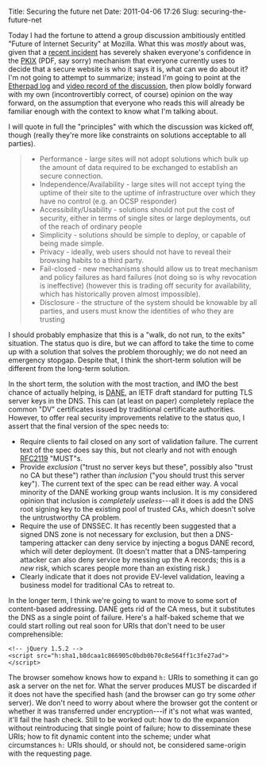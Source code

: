 Title: Securing the future net
Date: 2011-04-06 17:26
Slug: securing-the-future-net

Today I had the fortune to attend a group discussion ambitiously entitled
"Future of Internet Security" at Mozilla. What this was *mostly* about
was, given that a [recent incident][] has severely shaken everyone's
confidence in the [PKIX][] (PDF, say sorry) mechanism that everyone
currently uses to decide that a secure website is who it says it is,
what can we do about it? I'm not going to attempt to summarize; instead
I'm going to point at the [Etherpad log][] and [video record of the
discussion][], then plow boldly forward with my own (incontrovertibly
correct, of course) opinion on the way forward, on the assumption that
everyone who reads this will already be familiar enough with the context
to know what I'm talking about.

I will quote in full the "principles" with which the discussion was
kicked off, though (really they're more like constraints on solutions
acceptable to all parties).

> * Performance - large sites will not adopt solutions which bulk up
>   the amount of data required to be exchanged to establish an secure
>   connection.
> * Independence/Availability - large sites will not accept tying the
>   uptime of their site to the uptime of infrastructure over which they
>   have no control (e.g. an OCSP responder)
> * Accessibility/Usability - solutions should not put the cost of
>   security, either in terms of single sites or large deployments, out of
>   the reach of ordinary people
> * Simplicity - solutions should be simple to deploy, or capable of
>   being made simple.
> * Privacy - ideally, web users should not have to reveal their
>   browsing habits to a third party.
> * Fail-closed - new mechanisms should allow us to treat mechanism
>   and policy failures as hard failures (not doing so is why revocation is
>   ineffective) (however this is trading off security for availability,
>   which has historically proven almost impossible).
> * Disclosure - the structure of the system should be knowable by
>   all parties, and users must know the identities of who they are trusting

I should probably emphasize that this is a "walk, do not run, to the
exits" situation. The status quo is dire, but we can afford to take
the time to come up with a solution that solves the problem
thoroughly; we do not need an emergency stopgap. Despite that, I think
the short-term solution will be different from the long-term solution.

In the short term, the solution with the most traction, and IMO the
best chance of actually helping, is [DANE][], an IETF draft standard
for putting TLS server keys in the DNS. This can (at least on paper)
completely replace the common "DV" certificates issued by traditional
certificate authorities. However, to offer real security improvements
relative to the status quo, I assert that the final version of the
spec needs to:

* Require clients to fail closed on any sort of validation failure. The
  current text of the spec does say this, but not clearly and not with
  enough [RFC2119][] "MUST"s.
* Provide *exclusion* ("trust no server keys but these", possibly also
  "trust no CA but these") rather than *inclusion* ("you should trust
  this server key"). The current text of the spec can be read either
  way. A vocal minority of the DANE working group wants inclusion. It
  is my considered opinion that inclusion is *completely
  useless*---all it does is add the DNS root signing key to the
  existing pool of trusted CAs, which doesn't solve the untrustworthy
  CA problem.
* Require the use of DNSSEC. It has recently been suggested that a
  signed DNS zone is not necessary for exclusion, but then a
  DNS-tampering attacker can deny service by injecting a bogus DANE
  record, which will deter deployment. (It doesn't matter that a
  DNS-tampering attacker can also deny service by messing up the A
  records; this is a *new* risk, which scares people more than an
  existing risk.)
* Clearly indicate that it does not provide EV-level validation,
  leaving a business model for traditional CAs to retreat to.

In the longer term, I think we're going to want to move to some sort
of content-based addressing. DANE gets rid of the CA mess, but it
substitutes the DNS as a single point of failure. Here's a half-baked
scheme that we could start rolling out real soon for URIs that don't
need to be user comprehensible:

    <!-- jQuery 1.5.2 -->
    <script src="h:sha1,b8dcaa1c866905c0bdb0b70c8e564ff1c3fe27ad"></script>

The browser somehow knows how to expand `h:` URIs to something it can
go ask a server on the net for. What the server produces MUST be
discarded if it does not have the specified hash (and the browser can
go try some *other* server). We don't need to worry about where the
browser got the content or whether it was transferred under
encryption---if it's not what was wanted, it'll fail the hash check.
Still to be worked out: how to do the expansion without reintroducing
that single point of failure; how to disseminate these URIs; how to
fit dynamic content into the scheme; under what circumstances `h:`
URIs should, or should not, be considered same-origin with the
requesting page.

[recent incident]: https://www.eff.org/deeplinks/2011/03/iranian-hackers-obtain-fraudulent-https
[PKIX]: http://www.cs.auckland.ac.nz/~pgut001/pubs/pkitutorial.pdf
[Etherpad log]: https://etherpad.mozilla.org/ep/pad/view/ro.IWd3P/rev.6007
[video record of the discussion]: https://videos.cdn.mozilla.net/uploads/air_mozilla/future-of-internet-security.ogg
[DANE]: http://tools.ietf.org/html/draft-ietf-dane-protocol
[RFC2119]: http://tools.ietf.org/html/rfc2119
